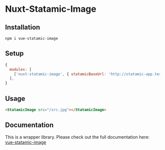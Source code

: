 # Nuxt-Statamic-Image

## Installation

```shell
npm i vue-statamic-image
```

## Setup

```javascript
{
  modules: [
    ['nuxt-statamic-image', { statamicBaseUrl: 'http://statamic-app.test }],
  ],
}
```

## Usage

```html
<StatamicImage src="/src.jpg"></StatamicImage>
```

## Documentation

This is a wrapper library. Please check out the full documentation here: [vue-statamic-image](https://www.npmjs.com/package/vue-statamic-image)
